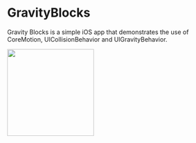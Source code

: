 # GravityBlocks
Gravity Blocks is a simple iOS app that demonstrates the use of CoreMotion, UICollisionBehavior and UIGravityBehavior.

<img src="https://github.com/medenzon/GravityBlocks/blob/master/demo.gif" width="200px"> </img>
